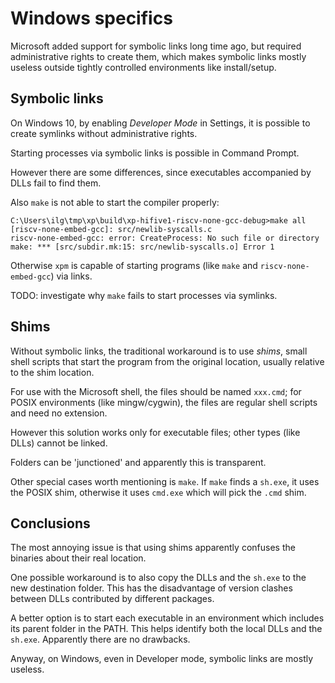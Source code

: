 
# Windows specifics

Microsoft added support for symbolic links long time ago, but required
administrative rights to create them, which makes  symbolic links mostly
useless outside tightly controlled environments like install/setup.

## Symbolic links

On Windows 10, by enabling _Developer Mode_ in Settings, it is possible
to create symlinks without administrative rights.

Starting processes via symbolic links is possible in Command Prompt.

However there are some differences, since executables accompanied by DLLs
fail to find them.

Also `make` is not able to start the compiler properly:

```console
C:\Users\ilg\tmp\xp\build\xp-hifive1-riscv-none-gcc-debug>make all
[riscv-none-embed-gcc]: src/newlib-syscalls.c
riscv-none-embed-gcc: error: CreateProcess: No such file or directory
make: *** [src/subdir.mk:15: src/newlib-syscalls.o] Error 1
```

Otherwise `xpm` is capable of starting programs (like `make` and
`riscv-none-embed-gcc`) via links.

TODO: investigate why `make` fails to start processes via symlinks.

## Shims

Without symbolic links, the traditional workaround is to use _shims_,
small shell scripts that start the program from the original location,
usually relative to the shim location.

For use with the Microsoft shell, the files should be named `xxx.cmd`;
for POSIX environments (like mingw/cygwin), the files are regular shell
scripts and need no extension.

However this solution works only for executable files; other types
(like DLLs) cannot be linked.

Folders can be 'junctioned' and apparently this is transparent.

Other special cases worth mentioning is `make`. If `make` finds a
`sh.exe`, it uses the POSIX shim, otherwise it uses `cmd.exe` which
will pick the `.cmd` shim.

## Conclusions

The most annoying issue is that using shims apparently confuses the
binaries about their real location.

One possible workaround is to also copy the DLLs and the `sh.exe` to
the new destination folder. This has the disadvantage of version
clashes between DLLs contributed by different packages.

A better option is to start each executable in an environment which
includes its parent folder in the PATH. This helps identify both the
local DLLs and the `sh.exe`. Apparently there are no drawbacks.

Anyway, on Windows, even in Developer mode, symbolic links are mostly
useless.

